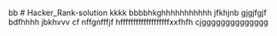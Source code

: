 bb # Hacker_Rank-solution
kkkk
bbbbhkghhhhhhhhhhh
jfkhjnb
gjgjfgjf
bdfhhhh
jbkhvvv cf nffgnfffjf
hfffffffffffffffffffxxfhfh
cjgggggggggggggg
